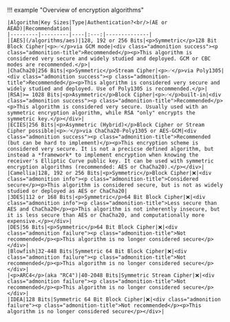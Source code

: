 !!! example "Overview of encryption algorithms"

    |Algorithm|Key Sizes|Type|Authentication?<br/>(AE or AEAD)|Recommendation|
    |---------|---------|----|:---:|--------------|
    |[AES](/algorithms/aes)|128, 192 or 256 Bits|<p>Symmetric</p>128 Bit Block Cipher|<p>✅</p>via GCM mode|<div class="admonition success"><p class="admonition-title">Recommended</p><p>This algorithm is considered very secure and widely studied and deployed. GCM or CBC modes are recommended.</p>|
    |ChaCha20|256 Bits|<p>Symmetric</p>Stream Cipher|<p>✅</p>via Poly1305|<div class="admonition success"><p class="admonition-title">Recommended</p><p>This algorithm is considered very secure and widely studied and deployed. Use of Poly1305 is recommended.</p>|
    |RSA|>= 1028 Bits|<p>Asymmetric</p>Block Cipher|<p>✅</p>built-in|<div class="admonition success"><p class="admonition-title">Recommended</p><p>This algorithm is considered very secure. Usually used with an symmetric encryption algorithm, while RSA "only" encrypts the symmetric key.</p></div>|
    |ECIES|256 Bits|<p>Asymmetric (Hybrid)</p>Block Cipher or Stream Cipher possible|<p>✅</p>via ChaCha20-Poly1305 or AES-GCM|<div class="admonition success"><p class="admonition-title">Recommended (but can be hard to implement)</p><p>This encryption scheme is considered very secure. It is not a precicse defined algorithm, but instead a *framework* to implement encryption when knowing the receiver's Elliptic Curve public key. It can be used with symmetric encryption algorithms (recommended: AES or ChaCha20).</p></div>|
    |Camellia|128, 192 or 256 Bits|<p>Symmetric</p>Block Cipher|❌|<div class="admonition info"><p class="admonition-title">Considered secure</p><p>This algorithm is considered secure, but is not as widely studied or deployed as AES or ChaCha20|
    |3DES|112 or 168 Bits|<p>Symmetric</p>64 Bit Block Cipher|❌|<div class="admonition info"><p class="admonition-title">Less secure than AES and ChaCha20</p><p>This algorithm is not inherently insecure, but it is less secure than AES or ChaCha20, and computationally more expensive.</p></div>|
    |DES|56 Bits|<p>Symmetric</p>64 Bit Block Cipher|❌|<div class="admonition failure"><p class="admonition-title">Not recommended</p><p>This algorithm is no longer considered secure</p></div>|
    |Blowfish|32-448 Bits|Symmetric 64 Bit Block Cipher|❌|<div class="admonition failure"><p class="admonition-title">Not recommended</p><p>This algorithm is no longer considered secure</p></div>|
    |<p>ARC4</p>(aka "RC4")|40-2048 Bits|Symmetric Stream Cipher|❌|<div class="admonition failure"><p class="admonition-title">Not recommended</p><p>This algorithm is no longer considered secure</p></div>|
    |IDEA|128 Bits|Symmetric 64 Bit Block Cipher|❌|<div class="admonition failure"><p class="admonition-title">Not recommended</p><p>This algorithm is no longer considered secure</p></div>|
